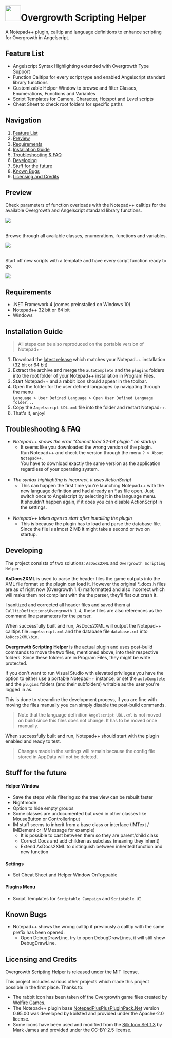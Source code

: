 # <img width="48" height="48" src="ReadmeContents/rabbit.png" />Overgrowth Scripting Helper
A Notepad++ plugin, calltip and language definitions to enhance scripting for Overgrowth in Angelscript.

## Feature List<a id="feature-list"></a>
- Angelscript Syntax Highlighting extended with Overgrowth Type Support
- Function Calltips for every script type and enabled Angelscript standard library functions
- Customizable Helper Window to browse and filter Classes, Enumerations, Functions and Variables
- Script Templates for Camera, Character, Hotspot and Level scripts
- Cheat Sheet to check root folders for specific paths

## Navigation
1. [Feature List](#feature-list)
2. [Preview](#preview)
3. [Requirements](#requirements)
4. [Installation Guide](#installation-guide)
5. [Troubleshooting & FAQ](#troubleshooting-and-faq)
6. [Developing](#developing)
7. [Stuff for the future](#stuff-for-the-future)
8. [Known Bugs](#known-bugs)
9. [Licensing and Credits](#licensing-and-credits)

## Preview<a id="preview"></a>
Check parameters of function overloads with the Notepad++ calltips for the available Overgrowth and Angelscript standard library functions.

<img src="ReadmeContents/Calltip.gif" />
<br><br>

Browse through all available classes, enumerations, functions and variables.

<img src="ReadmeContents/BrowsingHelperWindow.gif" />
<br><br>

Start off new scripts with a template and have every script function ready to go.

<img src="ReadmeContents/InsertingScriptTemplate.gif" />

## Requirements<a id="requirements"></a>
- .NET Framework 4 (comes preinstalled on Windows 10)
- Notepad++ 32 bit or 64 bit
- Windows

## Installation Guide<a id="installation-guide"></a>
> All steps can be also reproduced on the portable version of Notepad++
1. Download the <a href="https://github.com/alpyen/Overgrowth-Scripting-Helper/releases">latest release</a> which matches your Notepad++ installation (32 bit or 64 bit)
2. Extract the archive and merge the `autoComplete` and the `plugins` folders into the root folder of your Notepad++ installation in Program Files.
3. Start Notepad++ and a rabbit icon should appear in the toolbar.
4. Open the folder for the user defined languages by navigating through the menu <br>`Language > User Defined Language > Open User Defined Language folder...`
5. Copy the `Angelscript UDL.xml` file into the folder and restart Notepad++.
6. That's it, enjoy!

## Troubleshooting & FAQ<a id="troubleshooting-and-faq"></a>
- *Notepad++ shows the error "Cannot load 32-bit plugin." on startup*
  - It seems like you downloaded the wrong version of the plugin.<br>Run Notepad++ and check the version through the menu `? > About Notepad++`.<br>You have to download exactly the same version as the application regardless of your operating system.<br><br>
- *The syntax highlighting is incorrect, it uses ActionScript*
  - This can happen the first time you're launching Notepad++ with the new language definition and had already an \*.as file open. Just switch once to Angelscript by selecting it in the language menu.<br>It shouldn't happen again, if it does you can disable ActionScript in the settings.<br><br>
- *Notepad++ takes ages to start after installing the plugin*
  - This is because the plugin has to load and parse the database file. Since the file is almost 2 MB it might take a second or two on startup.

## Developing<a id="developing"></a>
The project consists of two solutions: `AsDocs2XML` and `Overgrowth Scripting Helper`.

**AsDocs2XML** is used to parse the header files the game outputs into the XML file format so the plugin can load it.
However the original *_docs.h files are as of right now (Overgrowth 1.4) malformatted and also incorrect which will make them not compliant with the the parser, they'll flat out crash it.

I sanitized and corrected all header files and saved them at `CalltipDefinitions\Overgrowth 1.4`, these files are also references as the command line parameters for the parser.

When successfully built and run, AsDocs2XML will output the Notepad++ calltips file `angelscript.xml` and the database file `database.xml` into `AsDocs2XML\bin`.

**Overgrowth Scripting Helper** is the actual plugin and uses post-build commands to move the two files, mentioned above, into their respective folders.
Since these folders are in Program Files, they might be write protected.

If you don't want to run Visual Studio with elevated privileges
you have the option to either use a portable Notepad++ instance, or set the `autoComplete` and the `plugins` folders (and their subfolders) writable as the user you're logged in as.

This is done to streamline the development process, if you are fine with moving the files manually you can simply disable the post-build commands.
> Note that the language definition `Angelscript UDL.xml` is not moved on build since this files does not change.
> It has to be moved once manually.

When successfully built and run, Notepad++ should start with the plugin enabled and ready to test.
> Changes made in the settings will remain because the config file stored in AppData will not be deleted.

## Stuff for the future<a id="stuff-for-the-future"></a>
#### Helper Window
- Save the steps while filtering so the tree view can be rebuilt faster
- Nightmode
- Option to hide empty groups
- Some classes are undocumented but used in other classes like MouseButton or ControllerInput
- IM stuff seems to inherit from a base class or interface (IMText / IMElement or IMMessage for example)
  - It is possible to cast between them so they are parent/child class
  - Correct Docs and add children as subclass (meaning they inherit)
  - Extend AsDocs2XML to distinguish between inherited function and new function

#### Settings
- Set Cheat Sheet and Helper Window OnToppable

#### Plugins Menu
- Script Templates for `Scriptable Campaign` and `Scriptable UI`

## Known Bugs<a id="known-bugs"></a>
- Notepad++ shows the wrong calltip if previously a calltip with the same prefix has been opened:
  - Open DebugDrawLine, try to open DebugDrawLines, it will still show DebugDrawLine.

## Licensing and Credits<a id="licensing-and-credits"></a>
Overgrowth Scripting Helper is released under the MIT license.

This project includes various other projects which made this project possible in the first place. Thanks to:

- The rabbit icon has been taken off the Overgrowth game files created by <a href="https://www.wolfire.com/">Wolfire Games</a>.
- The Notepad++ plugin base <a href="https://github.com/kbilsted/NotepadPlusPlusPluginPack.Net">NotepadPlusPlusPluginPack.Net</a> version 0.95.00 was developed by kbilsted and provided under the Apache-2.0 license.
- Some icons have been used and modified from the <a href="https://www.famfamfam.com/lab/icons/silk/">Silk Icon Set 1.3</a> by Mark James and provided under the CC-BY-2.5 license.